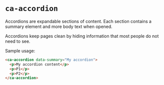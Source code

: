 # `ca-accordion`

Accordions are expandable sections of content. Each section contains a summary element and more body text when opened.

Accordions keep pages clean by hiding information that most people do not need to see.

Sample usage:

```html
<ca-accordion data-summary="My accordion">
  <p>My accordion content</p>
  <p>P1</p>
  <p>P2</p>
</ca-accordion>
```
